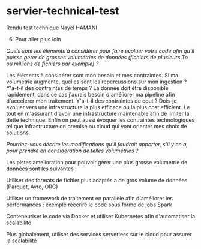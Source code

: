 # servier-technical-test
Rendu test technique Nayel HAMANI




6. Pour aller plus loin

_Quels sont les éléments à considérer pour faire évoluer votre code afin qu’il puisse gérer de grosses volumétries de données (fichiers de plusieurs To ou millions de fichiers par exemple) ?_

Les éléments à considérer sont mon besoin et mes contraintes. Si ma volumétrie augmente, quelles sont les repercussions sur mon ingestion ?
Y'a-t-il des contraintes de temps ? La donnée doit être disponible rapidement, dans ce cas j'aurais besoin d'améliorer ma pipeline afin d'accelerer mon traitement.
Y'a-t-il des contraintes de cout ? Dois-je evoluer vers une infrastructure la plus efficace ou la plus cost efficient.
Le tout en m'assurant d'avoir une infrastructure maintenable afin de limiter la dette technique.
Enfin on peut aussi évoquer les contraintes technologiques tel que infrastructure on premise ou cloud qui vont orienter mes choix de solutions.

_Pourriez-vous décrire les modifications qu’il faudrait apporter, s’il y en a, pour prendre en considération de telles volumétries ?_

Les pistes amelioration pour pouvoir gérer une plus grosse volumétrie de données sont les suivantes :

Utiliser des formats de fichier plus adaptés a de gros volume de données (Parquet, Avro, ORC)

Utiliser un framework de traitement en parallèle afin d'améliorer les performances : exemple réecrire le code sous forme de jobs Spark

Conteneuriser le code via Docker et utiliser Kubernetes afin d'automatiser la scalabilité

Plus globalement, utiliser des services serverless sur le cloud pour assurer la scalabilité

